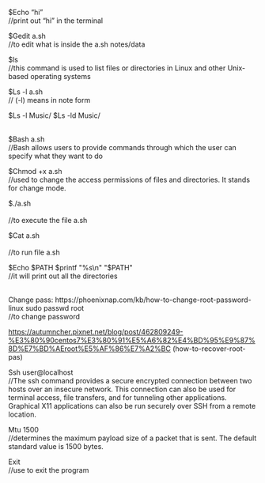 $Echo “hi”
<br>//print out “hi” in the terminal

$Gedit a.sh
<br>//to edit what is inside the a.sh notes/data

$ls
<br>//this command is used to list files or directories in Linux and other Unix-based operating systems

$Ls -l a.sh
<br>// (-l) means in note form

$Ls -l Music/
$Ls -ld Music/

<br>
$Bash a.sh
<br>//Bash allows users to provide commands through which the user can specify what they want to do

$Chmod +x a.sh
<br>//used to change the access permissions of files and directories. It stands for change mode.

$./a.sh		
<br>//to execute the file a.sh

$Cat a.sh	
<br>//to run file a.sh

$Echo $PATH
$printf "%s\n" "$PATH"
<br>//it will print out all the directories

<br>
Change pass:
https://phoenixnap.com/kb/how-to-change-root-password-linux 
sudo passwd root
<br>//to change password

https://autumncher.pixnet.net/blog/post/462809249-%E3%80%90centos7%E3%80%91%E5%A6%82%E4%BD%95%E9%87%8D%E7%BD%AEroot%E5%AF%86%E7%A2%BC
(how-to-recover-root-pas)
<br>

Ssh user@localhost
<br>//The ssh command provides a secure encrypted connection between two hosts over an insecure network. This connection can also be used for terminal access, file transfers, and for tunneling other applications. Graphical X11 applications can also be run securely over SSH from a remote location.

Mtu 1500
<br>//determines the maximum payload size of a packet that is sent. The default standard value is 1500 bytes.

Exit
<br>//use to exit the program


